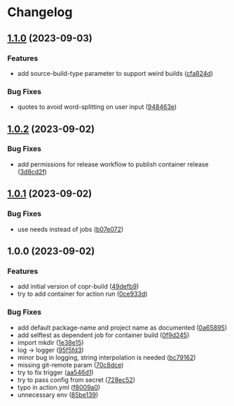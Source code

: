 # Changelog

## [1.1.0](https://github.com/akdev1l/copr-build/compare/v1.0.2...v1.1.0) (2023-09-03)


### Features

* add source-build-type parameter to support weird builds ([cfa824d](https://github.com/akdev1l/copr-build/commit/cfa824d559ef8543a6658e0e9c2cd7e074a95ecb))


### Bug Fixes

* quotes to avoid word-splitting on user input ([948463e](https://github.com/akdev1l/copr-build/commit/948463e166d7e3c3df104eedeb95624fdda383ce))

## [1.0.2](https://github.com/akdev1l/copr-build/compare/v1.0.1...v1.0.2) (2023-09-02)


### Bug Fixes

* add permissions for release workflow to publish container release ([3d8cd2f](https://github.com/akdev1l/copr-build/commit/3d8cd2f3798dbee1d61671475d78b400a67ed0e7))

## [1.0.1](https://github.com/akdev1l/copr-build/compare/v1.0.0...v1.0.1) (2023-09-02)


### Bug Fixes

* use needs instead of jobs ([b07e072](https://github.com/akdev1l/copr-build/commit/b07e072125438485c818a6f2354b221ae47b54e0))

## 1.0.0 (2023-09-02)


### Features

* add initial version of copr-build ([49defb9](https://github.com/akdev1l/copr-build/commit/49defb92bbf9a9ed708873c2f8a95f2e4d4babbe))
* try to add container for action run ([0ce933d](https://github.com/akdev1l/copr-build/commit/0ce933d4c6bd9f648cc98371b708dbcfa553784f))


### Bug Fixes

* add default package-name and project name as documented ([0a65895](https://github.com/akdev1l/copr-build/commit/0a65895138bd07c02bfb12c2d619e1c628c8c47e))
* add selftest as dependent job for container build ([0f9d245](https://github.com/akdev1l/copr-build/commit/0f9d245b4b81edc400fb1f0822e7389e3ea23f2e))
* import mkdir ([1e38e15](https://github.com/akdev1l/copr-build/commit/1e38e159f598b58974e1b81f87cdadd053ca2a74))
* log -&gt; logger ([95f5fd3](https://github.com/akdev1l/copr-build/commit/95f5fd38c33a36f0efe297537dbb63bd50b23590))
* minor bug in logging, string interpolation is needed ([bc79162](https://github.com/akdev1l/copr-build/commit/bc79162fb03caf4eb243932416b30baaefadc2d4))
* missing git-remote param ([70c8dce](https://github.com/akdev1l/copr-build/commit/70c8dcec7117a6428c0f65479788c01cf0f8b14f))
* try to fix trigger ([aa546d1](https://github.com/akdev1l/copr-build/commit/aa546d18214f26e36591c618fb0a8b0a9b3a3d4a))
* try to pass config from secret ([728ec52](https://github.com/akdev1l/copr-build/commit/728ec526e8f55046ffffd3c5aa509ccd34366605))
* typo in action.yml ([f8009a0](https://github.com/akdev1l/copr-build/commit/f8009a021c5327a3128c0d5631a03f092502698d))
* unnecessary env ([85be139](https://github.com/akdev1l/copr-build/commit/85be139704257334c19e7b8b55671c50609c3f1c))
